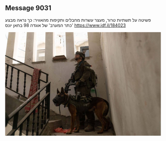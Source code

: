 ## Message 9031

פשיטה על תשתיות טרור, מעצר עשרות מחבלים ותקיפות מהאוויר:
כך נראה מבצע 'כתר המערב' של אוגדה 98 בחאן יונס
https://www.idf.il/184023

![Photo](./9031/9031_photo.jpg)
